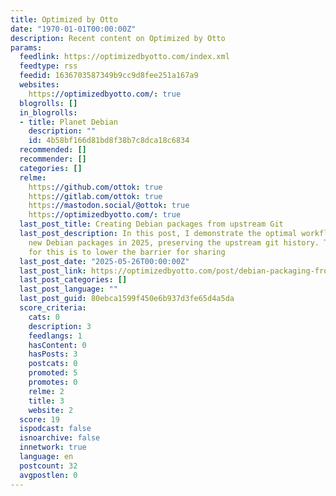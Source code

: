 ```yaml
---
title: Optimized by Otto
date: "1970-01-01T00:00:00Z"
description: Recent content on Optimized by Otto
params:
  feedlink: https://optimizedbyotto.com/index.xml
  feedtype: rss
  feedid: 1636703587349b9cc9d8fee251a167a9
  websites:
    https://optimizedbyotto.com/: true
  blogrolls: []
  in_blogrolls:
  - title: Planet Debian
    description: ""
    id: 4b58bf166d81bd8f38b7c8dca18c6834
  recommended: []
  recommender: []
  categories: []
  relme:
    https://github.com/ottok: true
    https://gitlab.com/ottok: true
    https://mastodon.social/@ottok: true
    https://optimizedbyotto.com/: true
  last_post_title: Creating Debian packages from upstream Git
  last_post_description: In this post, I demonstrate the optimal workflow for creating
    new Debian packages in 2025, preserving the upstream git history. The motivation
    for this is to lower the barrier for sharing
  last_post_date: "2025-05-26T00:00:00Z"
  last_post_link: https://optimizedbyotto.com/post/debian-packaging-from-git/
  last_post_categories: []
  last_post_language: ""
  last_post_guid: 80ebca1599f450e6b937d3fe65d4a5da
  score_criteria:
    cats: 0
    description: 3
    feedlangs: 1
    hasContent: 0
    hasPosts: 3
    postcats: 0
    promoted: 5
    promotes: 0
    relme: 2
    title: 3
    website: 2
  score: 19
  ispodcast: false
  isnoarchive: false
  innetwork: true
  language: en
  postcount: 32
  avgpostlen: 0
---
```

